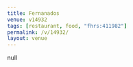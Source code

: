 ```yaml
---
title: Fernanados
venue: v14932
tags: [restaurant, food, "fhrs:411982"]
permalink: /v/14932/
layout: venue
---
```

null